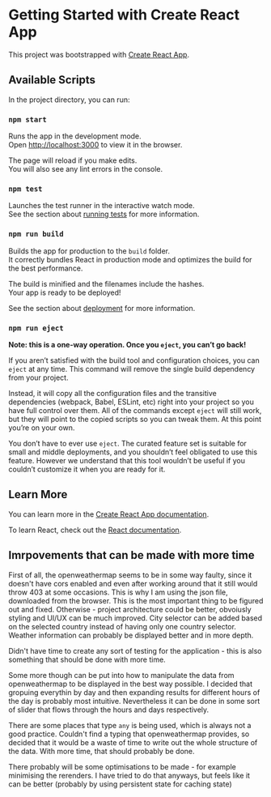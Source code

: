 # Getting Started with Create React App

This project was bootstrapped with [Create React App](https://github.com/facebook/create-react-app).

## Available Scripts

In the project directory, you can run:

### `npm start`

Runs the app in the development mode.\
Open [http://localhost:3000](http://localhost:3000) to view it in the browser.

The page will reload if you make edits.\
You will also see any lint errors in the console.

### `npm test`

Launches the test runner in the interactive watch mode.\
See the section about [running tests](https://facebook.github.io/create-react-app/docs/running-tests) for more information.

### `npm run build`

Builds the app for production to the `build` folder.\
It correctly bundles React in production mode and optimizes the build for the best performance.

The build is minified and the filenames include the hashes.\
Your app is ready to be deployed!

See the section about [deployment](https://facebook.github.io/create-react-app/docs/deployment) for more information.

### `npm run eject`

**Note: this is a one-way operation. Once you `eject`, you can’t go back!**

If you aren’t satisfied with the build tool and configuration choices, you can `eject` at any time. This command will remove the single build dependency from your project.

Instead, it will copy all the configuration files and the transitive dependencies (webpack, Babel, ESLint, etc) right into your project so you have full control over them. All of the commands except `eject` will still work, but they will point to the copied scripts so you can tweak them. At this point you’re on your own.

You don’t have to ever use `eject`. The curated feature set is suitable for small and middle deployments, and you shouldn’t feel obligated to use this feature. However we understand that this tool wouldn’t be useful if you couldn’t customize it when you are ready for it.

## Learn More

You can learn more in the [Create React App documentation](https://facebook.github.io/create-react-app/docs/getting-started).

To learn React, check out the [React documentation](https://reactjs.org/).

## Imrpovements that can be made with more time

First of all, the openweathermap seems to be in some way faulty, since it doesn't have cors enabled and even after working around that it still would throw 403 at some occasions. This is why I am using the json file, downloaded from the browser. This is the most important thing to be figured out and fixed. Otherwise - project architecture could be better, obvoiusly styling and UI/UX can be much improved. City selector can be added based on the selected country instead of having only one country selector. Weather information can probably be displayed better and in more depth.

Didn't have time to create any sort of testing for the application - this is also something that should be done with more time.

Some more though can be put into how to manipulate the data from openweathermap to be displayed in the best way possible. I decided that gropuing everythin by day and then expanding results for different hours of the day is probably most intuitive. Nevertheless it can be done in some sort of slider that flows through the hours and days respectively. 

There are some places that type ```any``` is being used, which is always not a good practice. Couldn't find a typing that openweathermap provides, so decided that it would be a waste of time to write out the whole structure of the data. With more time, that should probably be done. 

There probably will be some optimisations to be made - for example minimising the rerenders. I have tried to do that anyways, but feels like it can be better (probably by using persistent state for caching state)
